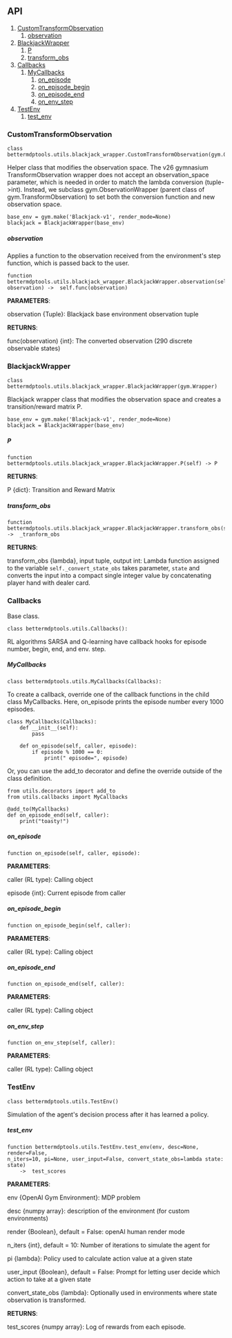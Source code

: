 ## API

1. [CustomTransformObservation](#CustomTransformObservation)
	1. [observation](#observation)
2. [BlackjackWrapper](#BlackjackWrapper)
   1. [P](#P)
   2. [transform_obs](#transform_obs)
3. [Callbacks](#callbacks)		
	1. [MyCallbacks](#mycallbacks)	
		1. [on_episode](#on_episode)
		2. [on_episode_begin](#on_episode_begin)
		3. [on_episode_end](#on_episode_end)
		4. [on_env_step](#on_env_step)
4. [TestEnv](#TestEnv)
   1. [test_env](#test_env)


### CustomTransformObservation 

```
class bettermdptools.utils.blackjack_wrapper.CustomTransformObservation(gym.ObservationWrapper)
```

Helper class that modifies the observation space.  The v26 gymnasium TransformObservation wrapper does not accept an observation_space 
parameter, which is needed in order to match the lambda conversion (tuple->int).  Instead, we subclass gym.ObservationWrapper (parent class of gym.TransformObservation) to set both the conversion function and new observation space.

```
base_env = gym.make('Blackjack-v1', render_mode=None)
blackjack = BlackjackWrapper(base_env)
```
##### observation

Applies a function to the observation received from the environment's step function, which is passed back to the user.

```
function bettermdptools.utils.blackjack_wrapper.BlackjackWrapper.observation(self, observation) ->  self.func(observation)
```

**PARAMETERS**: 

observation {Tuple}:
	Blackjack base environment observation tuple

**RETURNS**:

func(observation) {int}:
	The converted observation (290 discrete observable states)


### BlackjackWrapper 

```
class bettermdptools.utils.blackjack_wrapper.BlackjackWrapper(gym.Wrapper)
```

Blackjack wrapper class that modifies the observation space and creates a transition/reward matrix P.

```
base_env = gym.make('Blackjack-v1', render_mode=None)
blackjack = BlackjackWrapper(base_env)
```


##### P
```
function bettermdptools.utils.blackjack_wrapper.BlackjackWrapper.P(self) -> P
```

**RETURNS**:

P {dict}:
	Transition and Reward Matrix

##### transform_obs
```
function bettermdptools.utils.blackjack_wrapper.BlackjackWrapper.transform_obs(self) ->  _tranform_obs
```

**RETURNS**:

transform_obs {lambda}, input tuple, output int:
	Lambda function assigned to the variable `self._convert_state_obs` takes parameter, `state` and
	converts the input into a compact single integer value by concatenating player hand with dealer card.

### Callbacks 

Base class. 

```
class bettermdptools.utils.Callbacks():
```
RL algorithms SARSA and Q-learning have callback hooks for episode number, begin, end, and env. step.   

##### MyCallbacks 

```
class bettermdptools.utils.MyCallbacks(Callbacks):
```

To create a callback, override one of the callback functions in the child class MyCallbacks.  Here, on_episode prints the episode number every 1000 episodes.

```
class MyCallbacks(Callbacks):
    def __init__(self):
        pass

    def on_episode(self, caller, episode):
        if episode % 1000 == 0:
            print(" episode=", episode)
```

Or, you can use the add_to decorator and define the override outside of the class definition. 

```
from utils.decorators import add_to
from utils.callbacks import MyCallbacks

@add_to(MyCallbacks)
def on_episode_end(self, caller):
	print("toasty!")
```

##### on_episode

```
function on_episode(self, caller, episode):
```

**PARAMETERS**:

caller (RL type):
	Calling object 

episode {int}:
	Current episode from caller 

##### on_episode_begin

```
function on_episode_begin(self, caller):
```

**PARAMETERS**:

caller (RL type):
	Calling object

##### on_episode_end

```
function on_episode_end(self, caller):
```

**PARAMETERS**:

caller (RL type):
	Calling object

##### on_env_step

```
function on_env_step(self, caller):
```

**PARAMETERS**:

caller (RL type):
	Calling object	

### TestEnv 

```
class bettermdptools.utils.TestEnv() 
```

Simulation of the agent's decision process after it has learned a policy.

##### test_env

```
function bettermdptools.utils.TestEnv.test_env(env, desc=None, render=False, 
n_iters=10, pi=None, user_input=False, convert_state_obs=lambda state: state)
	->  test_scores
```

**PARAMETERS**: 

env {OpenAI Gym Environment}:
	MDP problem

desc {numpy array}:
	description of the environment (for custom environments)

render {Boolean}, default = False:
	openAI human render mode

n_iters {int}, default = 10:
	Number of iterations to simulate the agent for

pi {lambda}:
	Policy used to calculate action value at a given state

user_input {Boolean}, default = False:
	Prompt for letting user decide which action to take at a given state

convert_state_obs {lambda}:
	Optionally used in environments where state observation is transformed.

**RETURNS**: 

test_scores {numpy array}:
	Log of rewards from each episode.  
